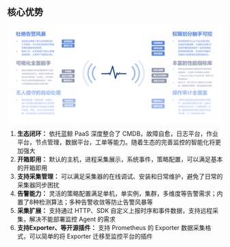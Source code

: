 ## 核心优势

![Advantage](../media/Advantage.png)

1. **生态闭环：** 依托蓝鲸 PaaS 深度整合了 CMDB，故障自愈，日志平台，作业平台，节点管理，数据平台，工单等能力。随着生态的完善监控的智能化将更加强大
2. **开箱即用：** 默认的主机，进程采集展示，系统事件，策略配置，可以满足基本的开箱即用
3. **支持采集管理：** 可以满足采集器的在线调试、安装和日常维护，避免了日常的采集器同步困扰
4. **告警能力：** 灵活的策略配置满足单机，单实例，集群，多维度等告警需求；内置了8种检测算法；多种告警收敛等防止告警风暴等
5. **采集扩展：** 支持通过 HTTP、SDK 自定义上报时序和事件数据，支持远程采集，解决不能部署监控 Agent 的需求
6. **支持Exporter、等开源插件：** 支持 Prometheus 的 Exporter 数据采集格式，可以简单的将 Exporter 迁移至监控平台的插件

